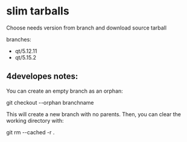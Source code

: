 # slim tarballs

Choose needs version from branch and download source tarball

branches:

- qt/5.12.11
- qt/5.15.2

## 4developes notes:


You can create an empty branch as an orphan:

git checkout --orphan branchname

This will create a new branch with no parents. Then, you can clear the working directory with:

git rm --cached -r .
